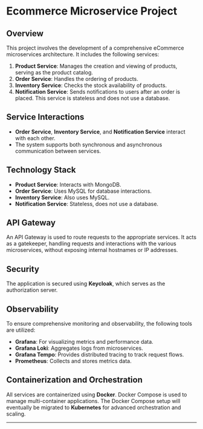 
# Ecommerce Microservice Project

## Overview

This project involves the development of a comprehensive eCommerce microservices architecture. It includes the following services:

1. **Product Service**: Manages the creation and viewing of products, serving as the product catalog.
2. **Order Service**: Handles the ordering of products.
3. **Inventory Service**: Checks the stock availability of products.
4. **Notification Service**: Sends notifications to users after an order is placed. This service is stateless and does not use a database.

## Service Interactions

- **Order Service**, **Inventory Service**, and **Notification Service** interact with each other.
- The system supports both synchronous and asynchronous communication between services.

## Technology Stack

- **Product Service**: Interacts with MongoDB.
- **Order Service**: Uses MySQL for database interactions.
- **Inventory Service**: Also uses MySQL.
- **Notification Service**: Stateless, does not use a database.

## API Gateway

An API Gateway is used to route requests to the appropriate services. It acts as a gatekeeper, handling requests and interactions with the various microservices, without exposing internal hostnames or IP addresses.

## Security

The application is secured using **Keycloak**, which serves as the authorization server.

## Observability

To ensure comprehensive monitoring and observability, the following tools are utilized:

- **Grafana**: For visualizing metrics and performance data.
- **Grafana Loki**: Aggregates logs from microservices.
- **Grafana Tempo**: Provides distributed tracing to track request flows.
- **Prometheus**: Collects and stores metrics data.

## Containerization and Orchestration

All services are containerized using **Docker**. Docker Compose is used to manage multi-container applications. The Docker Compose setup will eventually be migrated to **Kubernetes** for advanced orchestration and scaling.

---
